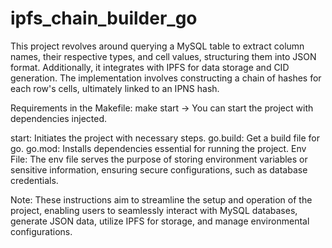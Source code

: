# ipfs_chain_builder_go
This project revolves around querying a MySQL table to extract column names, their respective types, and cell values, structuring them into JSON format. Additionally, it integrates with IPFS for data storage and CID generation. The implementation involves constructing a chain of hashes for each row's cells, ultimately linked to an IPNS hash.

Requirements in the Makefile:
make start -> You can start the project with dependencies injected.

start: Initiates the project with necessary steps.
go.build: Get a build file for go.
go.mod: Installs dependencies essential for running the project.
Env File:
The env file serves the purpose of storing environment variables or sensitive information, ensuring secure configurations, such as database credentials.

Note: These instructions aim to streamline the setup and operation of the project, enabling users to seamlessly interact with MySQL databases, generate JSON data, utilize IPFS for storage, and manage environmental configurations.
